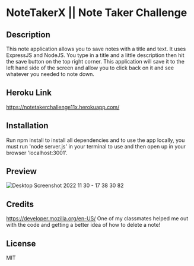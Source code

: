 # NoteTakerX || Note Taker Challenge

## Description

This note application allows you to save notes with a title and text. It uses ExpressJS and NodeJS. You type in a title and a little description then hit the save button on the top right corner. This application will save it to the left hand side of the screen and allow you to click back on it and see whatever you needed to note down.

## Heroku Link

https://notetakerchallenge11x.herokuapp.com/

## Installation

Run npm install to install all dependencies and to use the app locally, you must run 'node server.js' in your terminal to use and then open up in your browser 'localhost:3001'. 

## Preview
![Desktop Screenshot 2022 11 30 - 17 38 30 82](https://user-images.githubusercontent.com/51744227/204945137-730b776a-256e-44c3-8220-7ea6c1cd7eb8.png)

## Credits
https://developer.mozilla.org/en-US/
One of my classmates helped me out with the code and getting a better idea of how to delete a note!

## License
MIT
